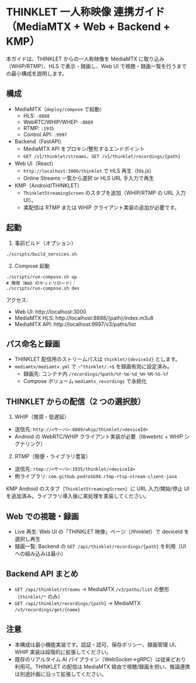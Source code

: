 # THINKLET 一人称映像 連携ガイド（MediaMTX + Web + Backend + KMP）

本ガイドは、THINKLET からの一人称映像を MediaMTX に取り込み（WHIP/RTMP）、HLS で表示・録画し、Web UI で視聴・録画一覧を行うまでの最小構成を説明します。

## 構成

- MediaMTX（`deploy/compose` で起動）
  - HLS: `:8888`
  - WebRTC/WHIP/WHEP: `:8889`
  - RTMP: `:1935`
  - Control API: `:9997`
- Backend（FastAPI）
  - MediaMTX API をプロキシ/整形するエンドポイント
  - `GET /v1/thinklet/streams`、`GET /v1/thinklet/recordings/{path}`
- Web UI（React）
  - `http://localhost:3000/thinklet` で HLS 再生（hls.js）
  - Online Streams 一覧から選択 or HLS URL 手入力で再生
- KMP（Android/THINKLET）
  - `ThinkletStreamingScreen` のスタブを追加（WHIP/RTMP の URL 入力 UI）。
  - 実配信は RTMP または WHIP クライアント実装の追加が必要です。

## 起動

1) 事前ビルド（オプション）

```
./scripts/build_services.sh
```

2) Compose 起動

```
./scripts/run-compose.sh up
# 開発（Web のホットリロード）：
./scripts/run-compose.sh dev
```

アクセス:
- Web UI: http://localhost:3000
- MediaMTX HLS: http://localhost:8888/{path}/index.m3u8
- MediaMTX API: http://localhost:9997/v3/paths/list

## パス命名と録画

- THINKLET 配信用のストリームパスは `thinklet/{deviceId}` とします。
- `mediamtx/mediamtx.yml` で `~^thinklet/.+$` を録画有効に設定済み。
  - 録画先: コンテナ内 `/recordings/%path/%Y-%m-%d_%H-%M-%S-%f`
  - Compose ボリューム `mediamtx_recordings` で永続化

## THINKLET からの配信（2 つの選択肢）

1) WHIP（推奨・低遅延）
- 送信先: `http://<サーバ>:8889/whip/thinklet/<deviceId>`
- Android の WebRTC/WHIP クライアント実装が必要（libwebrtc + WHIP シグナリング）

2) RTMP（簡便・ライブラリ豊富）
- 送信先: `rtmp://<サーバ>:1935/thinklet/<deviceId>`
- 例ライブラリ: `com.github.pedroSG94.rtmp-rtsp-stream-client-java`

KMP Android のスタブ（`ThinkletStreamingScreen`）に URL 入力/開始/停止 UI を追加済み。ライブラリ導入後に実処理を実装してください。

## Web での視聴・録画

- Live 再生: Web UI の「THINKLET 映像」ページ（/thinklet）で deviceId を選択し再生
- 録画一覧: Backend の `GET /api/thinklet/recordings/{path}` を利用（UI への組み込みは最小）

## Backend API まとめ

- `GET /api/thinklet/streams` → MediaMTX `/v3/paths/list` の整形（`thinklet/*` のみ）
- `GET /api/thinklet/recordings/{path}` → MediaMTX `/v3/recordings/get/{name}`

## 注意

- 本構成は最小機能実装です。認証・認可、保存ポリシー、録画管理 UI、WHIP 実装は段階的に拡張してください。
- 既存のリアルタイム AI パイプライン（WebSocket→gRPC）は従来どおり利用可。THINKLET の配信は MediaMTX 経由で視聴/録画を担い、推論連携は別途計画に沿って拡張してください。

